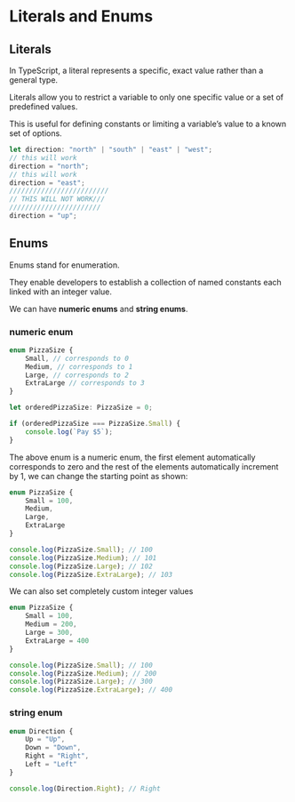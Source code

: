 # Literals and Enums

## Literals
In TypeScript, a literal represents a specific, exact value rather than a general type.

Literals allow you to restrict a variable to only one specific value or a set of predefined values.

This is useful for defining constants or limiting a variable’s value to a known set of options.

```Typescript
let direction: "north" | "south" | "east" | "west";
// this will work
direction = "north";
// this will work
direction = "east";
/////////////////////////
// THIS WILL NOT WORK///
///////////////////////
direction = "up";
```

## Enums
Enums stand for enumeration.

They enable developers to establish a collection of named constants each linked with an integer value.

We can have **numeric enums** and **string enums**.

### numeric enum
```Typescript
enum PizzaSize {
    Small, // corresponds to 0
    Medium, // corresponds to 1
    Large, // corresponds to 2
    ExtraLarge // corresponds to 3
}

let orderedPizzaSize: PizzaSize = 0;

if (orderedPizzaSize === PizzaSize.Small) {
    console.log(`Pay $5`);
}
```
The above enum is a numeric enum, the first element automatically corresponds to zero and the rest 
of the elements automatically increment by 1, we can change the starting point as shown:

```Typescript
enum PizzaSize {
    Small = 100,
    Medium,
    Large,
    ExtraLarge
}

console.log(PizzaSize.Small); // 100
console.log(PizzaSize.Medium); // 101
console.log(PizzaSize.Large); // 102
console.log(PizzaSize.ExtraLarge); // 103
```

We can also set completely custom integer values

```Typescript
enum PizzaSize {
    Small = 100,
    Medium = 200,
    Large = 300,
    ExtraLarge = 400
}

console.log(PizzaSize.Small); // 100
console.log(PizzaSize.Medium); // 200
console.log(PizzaSize.Large); // 300
console.log(PizzaSize.ExtraLarge); // 400
```

### string enum
```Typescript
enum Direction {
    Up = "Up",
    Down = "Down",
    Right = "Right",
    Left = "Left"
}

console.log(Direction.Right); // Right
```
